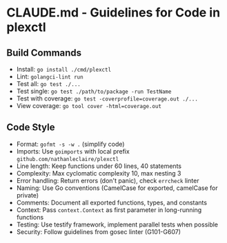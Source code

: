 # CLAUDE.md - Guidelines for Code in plexctl

## Build Commands
- Install: `go install ./cmd/plexctl`
- Lint: `golangci-lint run`
- Test all: `go test ./...`
- Test single: `go test ./path/to/package -run TestName`
- Test with coverage: `go test -coverprofile=coverage.out ./...`
- View coverage: `go tool cover -html=coverage.out`

## Code Style
- Format: `gofmt -s -w .` (simplify code)
- Imports: Use `goimports` with local prefix `github.com/nathanleclaire/plexctl`
- Line length: Keep functions under 60 lines, 40 statements
- Complexity: Max cyclomatic complexity 10, max nesting 3
- Error handling: Return errors (don't panic), check `errcheck` linter
- Naming: Use Go conventions (CamelCase for exported, camelCase for private)
- Comments: Document all exported functions, types, and constants
- Context: Pass `context.Context` as first parameter in long-running functions
- Testing: Use testify framework, implement parallel tests when possible
- Security: Follow guidelines from gosec linter (G101-G607)
